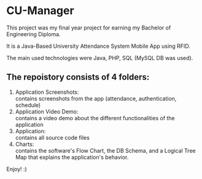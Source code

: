 # CU-Manager
This project was my final year project for earning my Bachelor of Engineering Diploma.

It is a Java-Based University Attendance System Mobile App using RFID.

The main used technologies were Java, PHP, SQL (MySQL DB was used).

## The repoistory consists of 4 folders:
1. Application Screenshots:  
  contains screenshots from the app (attendance, authentication, schedule)
2. Application Video Demo:  
  contains a video demo about the different functionalities of the application
3. Application:  
  contains all source code files
4. Charts:  
  contains the software's Flow Chart, the DB Schema, and a Logical Tree Map that explains the application's behavior.
 
 Enjoy! :)
